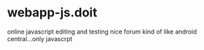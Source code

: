 webapp-js.doit
==============

online javascript editing and testing nice forum kind of like android central...only javascrpt

